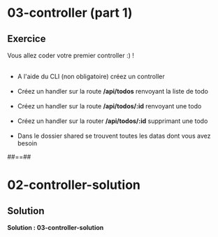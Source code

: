 <!-- .slide: class="exercice" -->
# 03-controller (part 1)
## Exercice
Vous allez coder votre premier controller :) ! <br><br>

- A l'aide du CLI (non obligatoire) créez un controller <br><br>
- Créez un handler sur la route __/api/todos__ renvoyant la liste de todo <br><br>
- Créez un handler sur la route __/api/todos/:id__ renvoyant une todo <br><br>
- Créez un handler sur la router __/api/todos/:id__ supprimant une todo<br><br>
- Dans le dossier shared se trouvent toutes les datas dont vous avez besoin


##==##

<!-- .slide: class="exercice" -->
# 02-controller-solution
## Solution

**Solution : 03-controller-solution**
<!-- .element: class="full-center" -->

